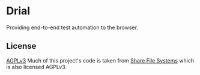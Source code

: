 # Drial
Providing end-to-end test automation to the browser.

## License
[AGPLv3](LICENSE)
Much of this project's code is taken from [Share File Systems](https://github.com/prettydiff/share-file-systems) which is also licensed AGPLv3.